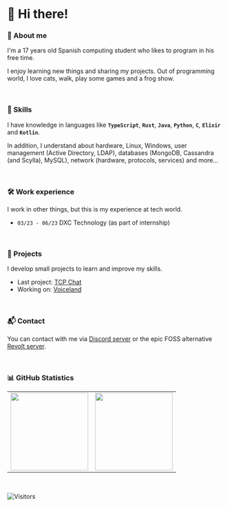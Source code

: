 # 👋 Hi there!

### 🍻 About me
I'm a 17 years old Spanish computing student who likes to program in his free time.

I enjoy learning new things and sharing my projects. Out of programming world, I love cats, walk, play some games and a frog show.

</br>

### 🍃 Skills
I have knowledge in languages like **`TypeScript`**, **`Rust`**, **`Java`**, **`Python`**, **`C`**, **`Elixir`** and **`Kotlin`**.

In addition, I understand about hardware, Linux, Windows, user management (Active Directory, LDAP), databases (MongoDB, Cassandra (and Scylla), MySQL), network (hardware, protocols, services) and more...

</br>

### 🛠️ Work experience
I work in other things, but this is my experience at tech world.

- `03/23 - 06/23` DXC Technology (as part of internship)

</br>

### 🎍 Projects
I develop small projects to learn and improve my skills.
- Last project: [TCP Chat](https://github.com/gatomod/tcp-chat)
- Working on: [Voiceland](https://github.com/corenight/voiceland)

</br>

### 📬 Contact
You can contact with me via [Discord server](https://discord.gg/E2yBpMq2Km) or the epic FOSS alternative [Revolt server](https://rvlt.gg/KFKFbrZm).

</br>

### 📊 GitHub Statistics
<table>
  <tr>
	<td align="center" style="padding=0;width=50%;">
	  <img align="center" style="padding=0;" src="https://github-readme-stats.vercel.app/api/?username=gatomod&show_icons=true&title_color=60a5fa&text_color=f8fafc&theme=react&hide_border=true&count_private=true&bg_color=0f172a" height="180" />
	</td>
	<td align="center" style="padding=0;width=50%;">
	  <img align="center" style="padding=0;" src="https://github-readme-stats.vercel.app/api/top-langs/?username=gatomod&title_color=60a5fa&text_color=f8fafc&theme=react&hide_border=true&count_private=true&layout=compact&bg_color=0f172a" height="180" />
	</td>
  </tr>
</table>

<br />

![Visitors](https://api.visitorbadge.io/api/visitors?path=https%3A%2F%2Fgithub.com%2Fgatomod&label=Visitors%20(since%20May%202023)&countColor=%23263759)


